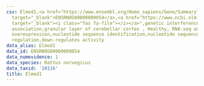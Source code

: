 ```yaml
---
csv: Elmod1,<a href="https://www.ensembl.org/Homo_sapiens/Gene/Summary?db=core;g=ENSRNOG00000009054"
  target="_blank">ENSRNOG00000009054</a>,<a href="https://www.ncbi.nlm.nih.gov/pubmed/30467350"
  target="_blank"><i class="fas fa-file"></i></a>",genetic interference,functional
  association,granular layer of cerebellar cortex , Healthy, RNA-seq assay, hsf-1
  overexpression,nucleotide sequence identification,nucleotide sequence identification,transcriptional
  regulation,down-regulates activity
data_alias: Elmod1
data_id: ENSRNOG00000009054
data_numevidence: 1
data_species: Rattus norvegicus
data_taxid: '10116'
title: Elmod1
---
```


